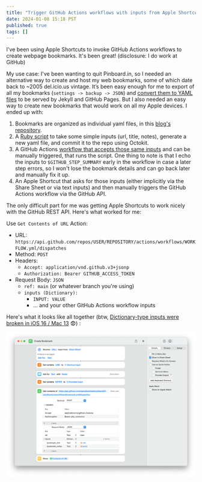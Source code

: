 ```yaml
---
title: "Trigger GitHub Actions workflows with inputs from Apple Shortcuts"
date: 2024-01-08 15:18 PST
published: true
tags: []
---
```


I've been using Apple Shortcuts to invoke GitHub Actions workflows to create webpage bookmarks. It's been great! (disclosure: I do work at GitHub)

My use case: I've been wanting to quit Pinboard.in, so I needed an alternative way to create and host my web bookmarks, some of which date back to ~2005 del.icio.us vintage. It’s been easy enough for me to export of all my bookmarks (`settings -> backup -> JSON`) and [convert them to YAML files](https://github.com/bensheldon/bookmarks/blob/bc85a68ea61844ad0b11b823bef355a1879b0462/script/import_pinboard.rb#L7-L20) to be served by Jekyll and GitHub Pages. But I also needed an easy way to create new bookmarks that would work on all my Apple devices. I ended up with:

1. Bookmarks are organized as individual yaml files, in this [blog's repository](https://github.com/bensheldon/island94.org/tree/a524b8fce50bb315d1a1f1e9c27e572a7af31ccc/_bookmarks).
2. A [Ruby script](https://github.com/bensheldon/island94.org/blob/a524b8fce50bb315d1a1f1e9c27e572a7af31ccc/scripts/bookmark.rb) to take some simple inputs (url, title, notes), generate a new yaml file, and commit it to the repo using Octokit.
3. A GitHub Actions [workflow that accepts those same inputs](https://github.com/bensheldon/island94.org/blob/a524b8fce50bb315d1a1f1e9c27e572a7af31ccc/.github/workflows/bookmark.yml#L3-L20)  and can be manually triggered, that runs the script. One thing to note is that I echo the inputs to `$GITHUB_STEP_SUMMARY` early in the workflow in case a later step errors, so I won't lose the bookmark details and can go back later and manually fix it up.
4. An Apple Shortcut that asks for those inputs (either implicitly via the Share Sheet or via text inputs) and then manually triggers the GitHub Actions workflow via the GitHub API.

The only difficult part for me was getting Apple Shortcuts to work nicely with the GitHub REST API. Here's what worked for me:

Use `Get Contents of URL` Action:

- URL: `https://api.github.com/repos/USER/REPOSITORY/actions/workflows/WORKFLOW.yml/dispatches`
- Method: `POST`
- Headers:
    - `Accept: application/vnd.github.v3+jsonp`
    - `Authorization: Bearer GITHUB_ACCESS_TOKEN`
- Request Body: `JSON`
    - `ref: main` (or whatever branch you're using)
    - `inputs (Dictionary):`
        - `INPUT: VALUE`
        - ... and your other GitHub Actions workflow inputs

Here's what it looks like all together (btw, [Dictionary-type inputs were broken in iOS 16 / Mac 13](https://www.reddit.com/r/shortcuts/comments/zlhva2/dictionaries_broken_in_162/) 😨) :

[![Screenshot of Apple Shortcut with the previous configuration](/uploads/2024-01/apple-shortcut.png)](/uploads/2024-01/apple-shortcut.png)
